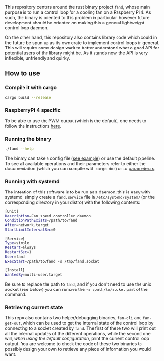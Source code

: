 This repository centers around the rust binary project `fand`, whose main
purpose is to run a control loop for a cooling fan on a Raspberry Pi 4. As such,
the binary is oriented to this problem in particular, however future development
should be oriented on making this a general lightweight control loop daemon.

On the other hand, this repository also contains library code which could in the
future be spun up as its own crate to implement control loops in general. This
will require some design work to better understand what a good API for potential
users of the library might be. As it stands now, the API is very inflexible,
unfriendly and quirky.

## How to use

### Compile it with cargo

```sh
cargo build --release
```

### RaspberryPi 4 specific
To be able to use the PWM output (which is the default), one needs to follow the
instructions [here](https://docs.golemparts.com/rppal/0.12.0/rppal/pwm/).

### Running the binary

```sh
./fand --help
```
The binary can take a config file ([see example](fand.conf)) or use the default
pipeline. To see all available operations and their parameters refer to either
the documentation (which you can compile with `cargo doc`) or to
[parameter.rs](src/operations/parameters.rs).

### Running with systemd

The intention of this software is to be run as a daemon; this is easy with
systemd, simply create a `fand.service` file in `/etc/systemd/system/` (or the
corresponding directory in your distro) with the following contents:

```sh
[Unit]
Description=Fan speed controller daemon
ConditionPathExists=/path/to/fand
After=network.target
StartLimitIntervalSec=0

[Service]
Type=simple
Restart=always
RestartSec=1
User=fand
ExecStart=/path/to/fand -s /tmp/fand.socket

[Install]
WantedBy=multi-user.target
```

Be sure to replace the path to `fand`, and if you don't need to use the unix
socket (see below) you can remove the `-s /path/to/socket` part of the command.

### Retrieving current state

This repo also contains two helper/debugging binaries, `fan-cli` and
`fan-get-out`, which can be used to get the internal state of the control loop
by connecting to a socket created by `fand`. The first of these two will print
out all the internal updates of the different operations, while the second one
will, *when using the default configuration*, print the current control loop
output. You are welcome to check the code of these two binaries to possibly
design your own to retrieve any piece of information you would want.
